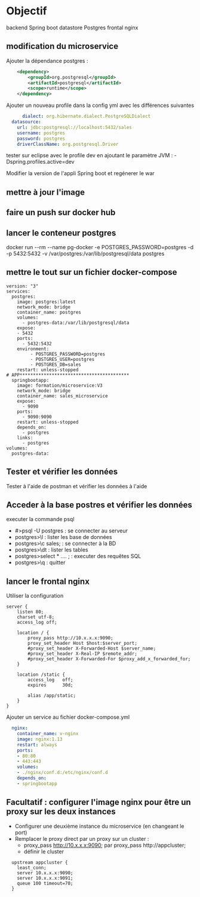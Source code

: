 # Objectif  
backend Spring boot
datastore Postgres
frontal nginx

## modification du microservice
Ajouter la dépendance postgres :
```xml
	<dependency>
		<groupId>org.postgresql</groupId>
		<artifactId>postgresql</artifactId>
		<scope>runtime</scope>
	</dependency>
```
Ajouter un nouveau profile dans la config yml avec les différences suivantes
```yaml
      dialect: org.hibernate.dialect.PostgreSQLDialect
  datasource:
    url: jdbc:postgresql://localhost:5432/sales
    username: postgres
    password: postgres
    driverClassName: org.postgresql.Driver
```

tester sur eclipse avec le profile dev en ajoutant le paramètre JVM :
-Dspring.profiles.active=dev

Modifier la version de l'appli Spring boot et regénerer le war 

## mettre à jour l'image

## faire un push sur docker hub

## lancer le conteneur postgres
docker run --rm   --name pg-docker -e POSTGRES_PASSWORD=postgres -d -p 5432:5432 -v /var/postgres:/var/lib/postgresql/data  postgres

## mettre le tout sur un fichier docker-compose
```
version: "3"
services:
  postgres:
    image: postgres:latest
    network_mode: bridge
    container_name: postgres
    volumes:
      - postgres-data:/var/lib/postgresql/data
    expose:
    - 5432
    ports:
      - 5432:5432
    environment:
         - POSTGRES_PASSWORD=postgres
         - POSTGRES_USER=postgres
         - POSTGRES_DB=sales
    restart: unless-stopped
# APP*****************************************
  springbootapp:
    image: formation/microservice:V3
    network_mode: bridge
    container_name: sales_microservice
    expose:
      - 9090
    ports:
      - 9090:9090
    restart: unless-stopped
    depends_on:
      - postgres
    links:
      - postgres
volumes:
  postgres-data:
```
## Tester et vérifier les données
Tester à l'aide de postman et vérifier les données à l'aide 

## Acceder à la base postres et vérifier les données
executer la commande psql 
* #>psql -U postgres : se connecter au serveur
* postgres>\l : lister les base de données
* postgres>\c sales; : se connecter à la BD
* postgres>\dt : lister les tables 
* postgres>select * .... ; : executer des requêtes SQL
* postgres>\q : quitter

## lancer le frontal nginx 

Utiliser la configuration 
```
server {
    listen 80;
    charset utf-8;
    access_log off;

    location / {
        proxy_pass http://10.x.x.x:9090;
        proxy_set_header Host $host:$server_port;
        #proxy_set_header X-Forwarded-Host $server_name;
        #proxy_set_header X-Real-IP $remote_addr;
        #proxy_set_header X-Forwarded-For $proxy_add_x_forwarded_for;
    }

    location /static {
        access_log   off;
        expires      30d;

        alias /app/static;
    }
}
```

Ajouter un service au fichier docker-compose.yml

```yaml
  nginx:
    container_name: v-nginx
    image: nginx:1.13
    restart: always
    ports:
    - 80:80
    - 443:443
    volumes:
    - ./nginx/conf.d:/etc/nginx/conf.d
    depends_on:
    - springbootapp
```
## Facultatif : configurer l'image nginx pour être un proxy  sur les deux instances
* Configurer une deuxième instance du microservice (en changeant le port)
* Remplacer le proxy direct par un proxy sur un cluster :
  - proxy_pass  http://10.x.x.x:9090; par proxy_pass http://appcluster;
  - définir le cluster 
```  
  upstream appcluster {
    least_conn;
    server 10.x.x.x:9090;
    server 10.x.x.x:9091;
    queue 100 timeout=70;
  }
```   